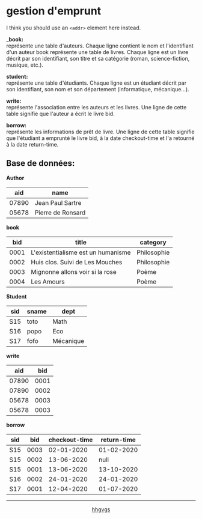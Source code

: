 # gestion d'emprunt


I think you should use an
`<addr>` element here instead.

_**book:**  
représente une table d'auteurs. Chaque ligne contient le nom et l'identifiant d'un auteur book représente une table de livres. Chaque ligne est un livre décrit par son identifiant, son titre et sa catégorie (roman, science-fiction, musique, etc.).  
  
**student:**  
représente une table d'étudiants. Chaque ligne est un étudiant décrit par son identifiant, son nom et son département (informatique, mécanique...). 
  
**write:**  
représente l'association entre les auteurs et les livres. Une ligne de cette table signifie que l'auteur a écrit le livre bid. 
  
**borrow:**  
représente les informations de prêt de livre. Une ligne de cette table signifie que l'étudiant a emprunté le livre bid, à la date checkout-time et l'a retourné à la date return-time. 

## Base de données:

**Author**


aid      | name 
------------ | -------------
07890        | Jean Paul Sartre
05678        | Pierre de Ronsard

**book** 


bid | title | category 
------------ | ------------- | ------------- 
0001 | L'existentialisme est un humanisme | Philosophie
0002 | Huis clos. Suivi de Les Mouches | Philosophie
0003 | Mignonne allons voir si la rose | Poème
0004 | Les Amours | Poème

**Student** 

sid | sname | dept 
------------ | ------------- | ------------- 
S15 | toto | Math
S16 | popo | Eco
S17 | fofo | Mécanique

**write**


aid      | bid 
------------ | -------------
07890        | 0001
07890        | 0002
05678        | 0003
05678        | 0003

**borrow**

sid | bid | checkout-time | return-time 
------------ | ------------- | ------------- | -------------
S15 | 0003 | 02-01-2020 | 01-02-2020
S15 | 0002 | 13-06-2020 | null
S15 | 0001 | 13-06-2020 | 13-10-2020
S16 | 0002 | 24-01-2020 | 24-01-2020
S17 | 0001 | 12-04-2020 | 01-07-2020

------------------------------
<p align='center'>
  <a href=''> hhgvgs </a> 
 
</p>
